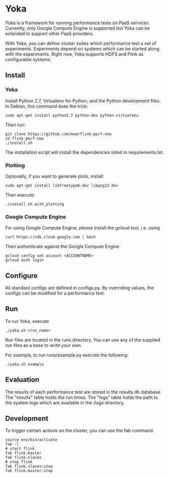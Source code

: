 Yoka
====

Yoka is a framework for running performance tests on PaaS
services. Currently, only Google Compute Engine is supported but Yoka can be
extended to support other PaaS providers.

With Yoka, you can define cluster suites which performance test a set of
experiments. Experiments depend on systems which can be started along with the
experiments. Right now, Yoka supports HDFS and Flink as configurable
systems.

Install
-------

### Yoka

Install Python 2.7, Virtualenv for Python, and the Python development files. In Debian, this command does the trick:

    sudo apt-get install python2.7 python-dev python-virtualenv

Then run:

    git clone https://github.com/mxm/flink-perf-new
    cd flink-perf-new
    ./install.sh

The installation script will install the dependencies listed in requirements.txt.

### Plotting

Optionally, if you want to generate plots, install:

    sudo apt-get install libfreetype6-dev libpng12-dev

Then execute:

    ./install.sh with_plotting

### Google Compute Engine

For using Google Compute Engine, please install the gcloud tool, i.e. using

    curl https://sdk.cloud.google.com | bash

Then authenticate against the Google Compute Engine

    gcloud config set account <ACCOUNTNAME>
    gcloud auth login


Configure
---------

All standard configs are defined in configs.py. By overriding values, the
configs can be modified for a performance test.

Run
---

To run Yoka, execute

    ./yoka.sh <run_name>

Run files are located in the runs directory. You can use any of the
supplied run files as a base to write your own.

For example, to run runs/example.py execute the following:

    ./yoka.sh example


Evaluation
----------

The results of each performance test are stored in the results.db database.  The
"results" table holds the run times. The "logs" table holds the path to the
system logs which are available in the /logs directory.

Development
-----------

To trigger certain actions on the cluster, you can use the fab command.

    source env/bin/activate
    fab -l
    # start flink
    fab flink.master
    fab flink.slaves
    # stop flink
    fab flink.slaves:stop
    fab flink.master:stop
